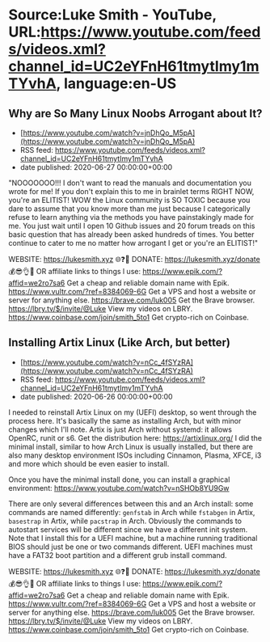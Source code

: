 # Source:Luke Smith - YouTube, URL:https://www.youtube.com/feeds/videos.xml?channel_id=UC2eYFnH61tmytImy1mTYvhA, language:en-US

## Why are So Many Linux Noobs Arrogant about It?
 - [https://www.youtube.com/watch?v=jnDhQo_M5pA](https://www.youtube.com/watch?v=jnDhQo_M5pA)
 - RSS feed: https://www.youtube.com/feeds/videos.xml?channel_id=UC2eYFnH61tmytImy1mTYvhA
 - date published: 2020-06-27 00:00:00+00:00

"NOOOOOOO!!! I don't want to read the manuals and documentation you wrote for me! If you don't explain this to me in brainlet terms RIGHT NOW, you're an ELITIST! WOW the Linux community is SO TOXIC because you dare to assume that you know more than me just because I categorically refuse to learn anything via the methods you have painstakingly made for me. You just wait until I open 10 Github issues and 20 forum treads on this basic question that has already been asked hundreds of times. You better continue to cater to me no matter how arrogant I get or you're an ELITIST!"

WEBSITE: https://lukesmith.xyz 🌐❓🔎
DONATE: https://lukesmith.xyz/donate 💰😎👌💯
OR affiliate links to things l use:
https://www.epik.com/?affid=we2ro7sa6 Get a cheap and reliable domain name with Epik.
https://www.vultr.com/?ref=8384069-6G Get a VPS and host a website or server for anything else.
https://brave.com/luk005 Get the Brave browser.
https://lbry.tv/$/invite/@Luke View my videos on LBRY.
https://www.coinbase.com/join/smith_5to1 Get crypto-rich on Coinbase.

## Installing Artix Linux (Like Arch, but better)
 - [https://www.youtube.com/watch?v=nCc_4fSYzRA](https://www.youtube.com/watch?v=nCc_4fSYzRA)
 - RSS feed: https://www.youtube.com/feeds/videos.xml?channel_id=UC2eYFnH61tmytImy1mTYvhA
 - date published: 2020-06-26 00:00:00+00:00

I needed to reinstall Artix Linux on my (UEFI) desktop, so  went through the process here. It's basically the same as installing Arch, but with minor changes which I'll note. Artix is just Arch without systemd: it allows OpenRC, runit or s6. Get the distribution here: https://artixlinux.org/ I did the minimal install, similar to how Arch Linux is usually installed, but there are also many desktop environment ISOs including Cinnamon, Plasma, XFCE, i3 and more which should be even easier to install.

Once you have the minimal install done, you can install a graphical environment: https://www.youtube.com/watch?v=nSHOb8YU9Gw

There are only several differences between this and an Arch install: some commands are named differently: `genfstab` in Arch while `fstabgen` in Artix, `basestrap` in Artix, while `pacstrap` in Arch. Obviously the commands to autostart services will be different since we have a different init system. Note that I install this for a UEFI machine, but a machine running traditional BIOS should just be one or two commands different. UEFI machines must have a FAT32 boot partition and a different grub install command.

WEBSITE: https://lukesmith.xyz 🌐❓🔎
DONATE: https://lukesmith.xyz/donate 💰😎👌💯
OR affiliate links to things l use:
https://www.epik.com/?affid=we2ro7sa6 Get a cheap and reliable domain name with Epik.
https://www.vultr.com/?ref=8384069-6G Get a VPS and host a website or server for anything else.
https://brave.com/luk005 Get the Brave browser.
https://lbry.tv/$/invite/@Luke View my videos on LBRY.
https://www.coinbase.com/join/smith_5to1 Get crypto-rich on Coinbase.

